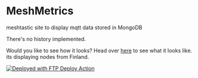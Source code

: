 # MeshMetrics
meshtastic site to display mqtt data stored in MongoDB

There's no history implemented.


Would you like to see how it looks?
Head over [here](https://meshmetrics.valzzu3d.fi/) to see what it looks like.
its displaying nodes from Finland.

[<img alt="Deployed with FTP Deploy Action" src="https://img.shields.io/badge/Deployed With-FTP DEPLOY ACTION-%3CCOLOR%3E?style=for-the-badge&color=0077b6">](https://github.com/SamKirkland/FTP-Deploy-Action)
